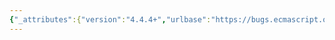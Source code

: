```yaml
---
{"_attributes":{"version":"4.4.4+","urlbase":"https://bugs.ecmascript.org/","maintainer":"dherman@mozilla.com"},"bug":{"bug_id":3393,"creation_ts":"2014-11-20 11:31:00 -0800","short_desc":"16.1 Forbidden Extensions has dup of Array.prototype.toLocaleString","delta_ts":"2014-12-07 14:35:05 -0800","product":"Draft for 6th Edition","component":"editorial issue","version":"Rev 28: October 14, 2014 Draft","rep_platform":"All","op_sys":"All","bug_status":"RESOLVED","resolution":"FIXED","priority":"Normal","bug_severity":"enhancement","everconfirmed":true,"reporter":{"uid":"waldron.rick","name":"Rick Waldron"},"assigned_to":{"uid":"allen","name":"Allen Wirfs-Brock"},"long_desc":[{"commentid":10666,"comment_count":0,"who":{"uid":"waldron.rick","name":"Rick Waldron"},"bug_when":"2014-11-20 11:31:45 -0800","thetext":"Just as the subject says."},{"commentid":10715,"comment_count":1,"who":{"uid":"allen","name":"Allen Wirfs-Brock"},"bug_when":"2014-12-03 17:32:08 -0800","thetext":"fixed in rev29 editor's draft"},{"commentid":10892,"comment_count":2,"who":{"uid":"allen","name":"Allen Wirfs-Brock"},"bug_when":"2014-12-07 14:35:05 -0800","thetext":"fixed in rev29"}]}}
---
```

